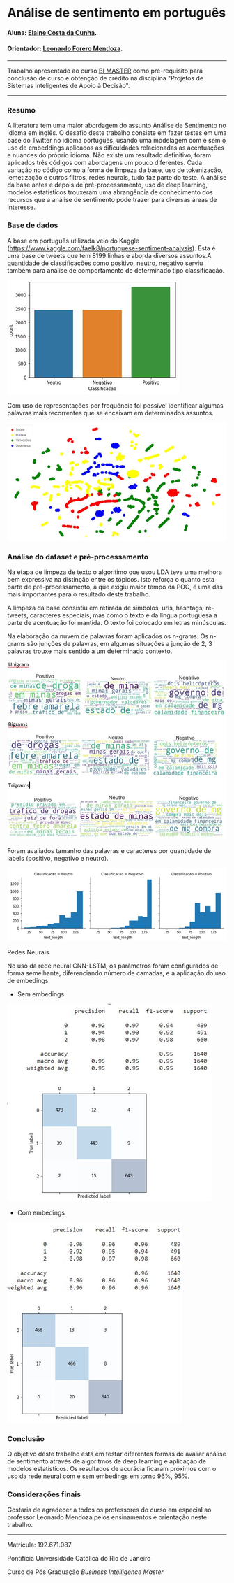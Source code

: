 # Análise de sentimento em português

#### Aluna: [Elaine Costa da Cunha](https://github.com/eccunha).
#### Orientador: [Leonardo Forero Mendoza](https://github.com/leofome8).


---

Trabalho apresentado ao curso [BI MASTER](https://ica.puc-rio.ai/bi-master) como pré-requisito para conclusão de curso e obtenção de crédito na disciplina "Projetos de Sistemas Inteligentes de Apoio à Decisão".

---

### Resumo

A literatura tem uma maior abordagem do assunto Análise de Sentimento no idioma em inglês. O desafio deste trabalho consiste em fazer testes em uma base do Twitter no idioma português, usando uma modelagem com e sem o uso de embeddings aplicados as dificuldades relacionadas as acentuações e nuances do próprio idioma. Não existe um resultado definitivo, foram aplicados três códigos com abordagens um pouco diferentes. Cada variação no código como a forma de limpeza da base, uso de tokenização, lemetização e outros filtros, redes neurais, tudo faz parte do teste. A análise da base antes e depois de pré-processamento, uso de deep learning, modelos estatísticos trouxeram uma abrangência de conhecimento dos recursos que a análise de sentimento pode trazer para diversas áreas de interesse.

### Base de dados

A base em português utilizada veio do Kaggle (https://www.kaggle.com/faelk8/portuguese-sentiment-analysis). Esta é uma base de tweets que tem 8199 linhas e aborda diversos assuntos.A quantidade de classificações como positivo, neutro, negativo serviu também para análise de comportamento de determinado tipo classificação.

![image](https://raw.githubusercontent.com/eccunha/tcc-analise-sentimento-portugues/main/img/Distribuicao.JPG)

Com uso de representações por frequência foi possível identificar algumas palavras mais recorrentes que se encaixam em determinados assuntos. 

![image](https://raw.githubusercontent.com/eccunha/tcc-analise-sentimento-portugues/main/img/Topicos.JPG) 


### Análise do dataset e pré-processamento

Na etapa de limpeza de texto o algoritimo que usou LDA teve uma melhora bem expressiva na distinção entre os tópicos. Isto reforça o quanto esta parte de pré-processamento, a que exigiu maior tempo da POC, é uma das mais importantes para o resultado deste trabalho. 

A limpeza da base consistiu em retirada de símbolos, urls, hashtags, re-tweets, caracteres especiais, mas como o texto é da língua portuguesa a parte de acentuação foi mantida. O texto foi colocado em letras minúsculas. 

Na elaboração da nuvem de palavras foram aplicados os n-grams. Os n-grams são junções de palavras, em algumas situações a junção de 2, 3 palavras trouxe mais sentido a um determinado contexto.

![image](https://raw.githubusercontent.com/eccunha/tcc-analise-sentimento-portugues/main/img/Nuvem.JPG)

Foram avaliados tamanho das palavras e caracteres por quantidade de labels (positivo, negativo e neutro).

![image](https://raw.githubusercontent.com/eccunha/tcc-analise-sentimento-portugues/main/img/Classificacao.JPG)





Redes Neurais

No uso da rede neural CNN-LSTM, os parâmetros foram configurados de forma semelhante, diferenciando número de camadas, e a aplicação do uso de embedings.

* Sem embedings

![image](https://raw.githubusercontent.com/eccunha/tcc-analise-sentimento-portugues/main/img/RN_Sembeding.JPG)

* Com embedings

![image](https://raw.githubusercontent.com/eccunha/tcc-analise-sentimento-portugues/main/img/RN_Cembeding.JPG)

### Conclusão

O objetivo deste trabalho está em testar diferentes formas de avaliar análise de sentimento através de algoritmos de deep learning e aplicação de modelos estatísticos. Os resultados de acurácia ficaram próximos com o uso da rede neural com e sem embedings em torno 96%, 95%. 


### Considerações finais 
Gostaria de agradecer a todos os professores do curso em especial ao professor Leonardo Mendoza pelos ensinamentos e orientação neste trabalho. 



---

Matrícula: 192.671.087

Pontifícia Universidade Católica do Rio de Janeiro

Curso de Pós Graduação *Business Intelligence Master*
